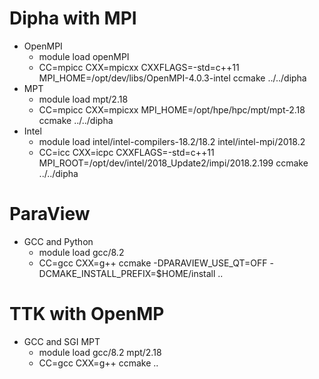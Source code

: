 # Dipha with MPI

* OpenMPI
  + module load openMPI
  + CC=mpicc CXX=mpicxx CXXFLAGS=-std=c++11 MPI_HOME=/opt/dev/libs/OpenMPI-4.0.3-intel ccmake ../../dipha
* MPT
  + module load mpt/2.18
  + CC=mpicc CXX=mpicxx MPI_HOME=/opt/hpe/hpc/mpt/mpt-2.18 ccmake ../../dipha
* Intel
  + module load intel/intel-compilers-18.2/18.2 intel/intel-mpi/2018.2
  + CC=icc CXX=icpc CXXFLAGS=-std=c++11 MPI_ROOT=/opt/dev/intel/2018_Update2/impi/2018.2.199 ccmake ../../dipha

# ParaView

* GCC and Python
  + module load gcc/8.2
  + CC=gcc CXX=g++ ccmake -DPARAVIEW_USE_QT=OFF -DCMAKE_INSTALL_PREFIX=$HOME/install ..

# TTK with OpenMP

* GCC and SGI MPT
  + module load gcc/8.2 mpt/2.18
  + CC=gcc CXX=g++ ccmake ..
